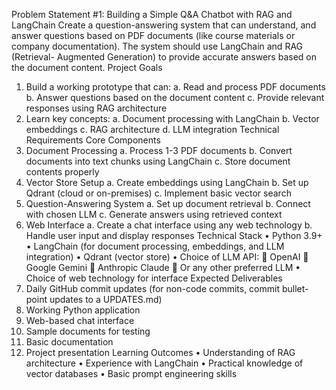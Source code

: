 Problem Statement #1: Building a Simple Q&A Chatbot with
RAG and LangChain
Create a question-answering system that can understand, and answer questions based on PDF documents
(like course materials or company documentation). The system should use LangChain and RAG (Retrieval-
Augmented Generation) to provide accurate answers based on the document content.
Project Goals
1. Build a working prototype that can:
a. Read and process PDF documents
b. Answer questions based on the document content
c. Provide relevant responses using RAG architecture
2. Learn key concepts:
a. Document processing with LangChain
b. Vector embeddings
c. RAG architecture
d. LLM integration
Technical Requirements
Core Components
1. Document Processing
a. Process 1-3 PDF documents
b. Convert documents into text chunks using LangChain
c. Store document contents properly
2. Vector Store Setup
a. Create embeddings using LangChain
b. Set up Qdrant (cloud or on-premises)
c. Implement basic vector search
3. Question-Answering System
a. Set up document retrieval
b. Connect with chosen LLM
c. Generate answers using retrieved context
4. Web Interface
a. Create a chat interface using any web technology
b. Handle user input and display responses
Technical Stack
• Python 3.9+
• LangChain (for document processing, embeddings, and LLM integration)
• Qdrant (vector store)
• Choice of LLM API:
 OpenAI
 Google Gemini
 Anthropic Claude
 Or any other preferred LLM
• Choice of web technology for interface
Expected Deliverables
1. Daily GitHub commit updates (for non-code commits, commit bullet-point updates to a
UPDATES.md)
2. Working Python application
3. Web-based chat interface
4. Sample documents for testing
5. Basic documentation
6. Project presentation
Learning Outcomes
• Understanding of RAG architecture
• Experience with LangChain
• Practical knowledge of vector databases
• Basic prompt engineering skills
